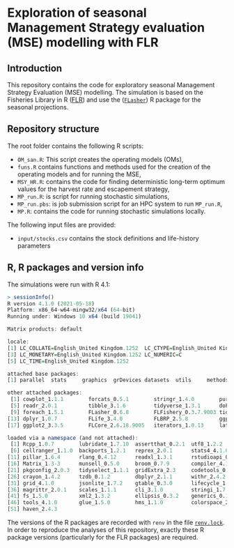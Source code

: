 Exploration of seasonal Management Strategy evaluation (MSE) modelling
with FLR
================

## Introduction

This repository contains the code for exploratory seasonal Management
Strategy Evaluation (MSE) modelling. The simulation is based on the
Fisheries Library in R ([FLR](http://www.flr-project.org/)) and use the
([`FLasher`](github.com/FLR/FLasher)) R package for the seasonal
projections.

## Repository structure

The root folder contains the following R scripts:

-   `OM_san.R`: This script creates the operating models (OMs),
-   `funs.R` contains functions and methods used for the creation of the
    operating models and for running the MSE,
-   `MSY_HR.R`: contains the code for finding deterministic long-term
    optimum values for the harvest rate and escapement strategy,
-   `MP_run.R`: is script for running stochastic simulations,
-   `MP_run.pbs`: is job submission script for an HPC system to run
    `MP_run.R`,
-   `MP.R`: contains the code for running stochastic simulations
    locally.

The following input files are provided:

-   `input/stocks.csv` contains the stock definitions and life-history
    parameters

## R, R packages and version info

The simulations were run with R 4.1:

``` r
> sessionInfo()
R version 4.1.0 (2021-05-18)
Platform: x86_64-w64-mingw32/x64 (64-bit)
Running under: Windows 10 x64 (build 19041)

Matrix products: default

locale:
[1] LC_COLLATE=English_United Kingdom.1252  LC_CTYPE=English_United Kingdom.1252   
[3] LC_MONETARY=English_United Kingdom.1252 LC_NUMERIC=C                           
[5] LC_TIME=English_United Kingdom.1252    

attached base packages:
[1] parallel  stats     graphics  grDevices datasets  utils     methods   base     

other attached packages:
 [1] cowplot_1.1.1        forcats_0.5.1        stringr_1.4.0        purrr_0.3.4         
 [5] readr_2.0.1          tibble_3.1.6         tidyverse_1.3.1      doParallel_1.0.16   
 [9] foreach_1.5.1        FLasher_0.6.8        FLFishery_0.3.7.9003 tidyr_1.1.3         
[13] dplyr_1.0.7          FLife_3.4.0          FLBRP_2.5.8          ggplotFL_2.6.10.9001
[17] ggplot2_3.3.5        FLCore_2.6.18.9005   iterators_1.0.13     lattice_0.20-44     

loaded via a namespace (and not attached):
 [1] Rcpp_1.0.7        lubridate_1.7.10  assertthat_0.2.1  utf8_1.2.2        R6_2.5.1         
 [6] cellranger_1.1.0  backports_1.2.1   reprex_2.0.1      stats4_4.1.0      httr_1.4.2       
[11] pillar_1.6.4      rlang_0.4.12      readxl_1.3.1      rstudioapi_0.13   data.table_1.14.2
[16] Matrix_1.3-3      munsell_0.5.0     broom_0.7.9       compiler_4.1.0    modelr_0.1.8     
[21] pkgconfig_2.0.3   tidyselect_1.1.1  gridExtra_2.3     codetools_0.2-18  fansi_0.5.0      
[26] crayon_1.4.2      tzdb_0.1.2        dbplyr_2.1.1      withr_2.4.2       MASS_7.3-54      
[31] grid_4.1.0        jsonlite_1.7.2    gtable_0.3.0      lifecycle_1.0.1   DBI_1.1.1        
[36] magrittr_2.0.1    scales_1.1.1      cli_3.1.0         stringi_1.7.4     renv_0.14.0      
[41] fs_1.5.0          xml2_1.3.2        ellipsis_0.3.2    generics_0.1.0    vctrs_0.3.8      
[46] tools_4.1.0       glue_1.5.0        hms_1.1.0         colorspace_2.0-2  rvest_1.0.1      
[51] haven_2.4.3
```

The versions of the R packages are recorded with `renv` in the file
[`renv.lock`](renv.lock). In order to reproduce the analyses of this
repository, exactly these R package versions (particularly for the FLR
packages) are required.
